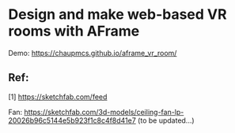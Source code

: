 # Design and make web-based VR rooms with AFrame

Demo: https://chaupmcs.github.io/aframe_vr_room/


## Ref:

[1] https://sketchfab.com/feed

Fan: https://sketchfab.com/3d-models/ceiling-fan-lp-20026b96c5144e5b923f1c8c4f8d41e7
(to be updated...)
